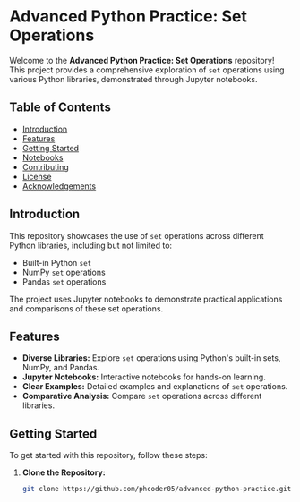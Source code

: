 # Advanced Python Practice: Set Operations

Welcome to the **Advanced Python Practice: Set Operations** repository! This project provides a comprehensive exploration of `set` operations using various Python libraries, demonstrated through Jupyter notebooks.

## Table of Contents

- [Introduction](#introduction)
- [Features](#features)
- [Getting Started](#getting-started)
- [Notebooks](#notebooks)
- [Contributing](#contributing)
- [License](#license)
- [Acknowledgements](#acknowledgements)

## Introduction

This repository showcases the use of `set` operations across different Python libraries, including but not limited to:
- Built-in Python `set`
- NumPy `set` operations
- Pandas `set` operations

The project uses Jupyter notebooks to demonstrate practical applications and comparisons of these set operations.

## Features

- **Diverse Libraries:** Explore `set` operations using Python's built-in sets, NumPy, and Pandas.
- **Jupyter Notebooks:** Interactive notebooks for hands-on learning.
- **Clear Examples:** Detailed examples and explanations of `set` operations.
- **Comparative Analysis:** Compare `set` operations across different libraries.

## Getting Started

To get started with this repository, follow these steps:

1. **Clone the Repository:**
   ```bash
   git clone https://github.com/phcoder05/advanced-python-practice.git
